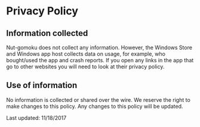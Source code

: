 # Privacy Policy

## Information collected

Nut-gomoku does not collect any information. However, the Windows Store and Windows app host collects data on usage, for example, who bought/used the app and crash reports. If you open any links in the app that go to other websites you will need to look at their privacy policy.

## Use of information

No information is collected or shared over the wire. We reserve the right to make changes to this policy. Any changes to this policy will be updated.

Last updated: 11/18/2017